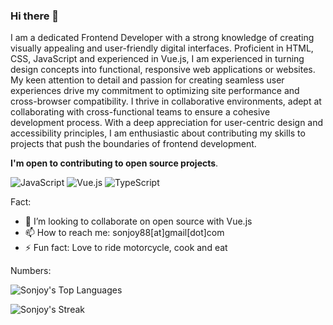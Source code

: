 ### Hi there 👋

I am a dedicated Frontend Developer with a strong knowledge of creating visually appealing and user-friendly digital interfaces. Proficient in HTML, CSS, JavaScript and experienced in Vue.js, I am experienced in turning design concepts into functional, responsive web applications or websites. My keen attention to detail and passion for creating seamless user experiences drive my commitment to optimizing site performance and cross-browser compatibility. I thrive in collaborative environments, adept at collaborating with cross-functional teams to ensure a cohesive development process. With a deep appreciation for user-centric design and accessibility principles, I am enthusiastic about contributing my skills to projects that push the boundaries of frontend development.

**I'm open to contributing to open source projects**.

![JavaScript](https://img.shields.io/badge/JavaScript-F7DF1E?style=flat-square&logo=javascript&logoColor=black)
![Vue.js](https://img.shields.io/badge/Vue.js-35495E?style=flat-square&logo=vue.js&logoColor=4FC08D)
![TypeScript](https://img.shields.io/badge/TypeScript-007ACC?style=flat-square&logo=typescript&logoColor=white)

<!-- 
![React.js](https://img.shields.io/badge/React.js-0081CB?style=flat-square&logo=react&logoColor=61DAFB)
![Vite](https://img.shields.io/badge/Vite-593D88?style=flat-square&logo=vite&logoColor=white)
![Node.js](https://img.shields.io/badge/Node.js-43853D?style=flat-square&logo=node.js&logoColor=white)
-->

Fact:

- 👯 I’m looking to collaborate on open source with Vue.js
- 📫 How to reach me: sonjoy88[at]gmail[dot]com
- ⚡ Fun fact: Love to ride motorcycle, cook and eat

Numbers:

<!--
![Sonjoy's Stats](https://github-readme-stats.vercel.app/api?username=sonjoy-s&count_private=true&show_icons=true)
-->
![Sonjoy's Top Languages](https://github-readme-stats.vercel.app/api/top-langs/?username=sonjoy-s&layout=compact)

![Sonjoy's Streak](https://github-readme-streak-stats.herokuapp.com/?user=sonjoy-s)
